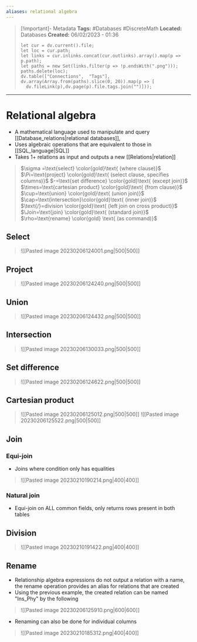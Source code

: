 ```yaml
---
aliases: relational algebra 
---
```


> [!important]- Metadata
> **Tags:** #Databases #DiscreteMath 
> **Located:** Databases
> **Created:** 06/02/2023 - 01:36
> ```dataviewjs
>let cur = dv.current().file;
>let loc = cur.path;
>let links = cur.inlinks.concat(cur.outlinks).array().map(p => p.path);
>let paths = new Set(links.filter(p => !p.endsWith(".png")));
>paths.delete(loc);
>dv.table(["Connections",  "Tags"], dv.array(Array.from(paths).slice(0, 20)).map(p => [
>   dv.fileLink(p),dv.page(p).file.tags.join("")]));
> ```

___
# Relational algebra

- A mathematical language used to manipulate and query [[Database_relations|relational databases]], 
- Uses algebraic operations that are equivalent to those in [[SQL_language|SQL]]  
- Takes 1+ relations as input and outputs a new [[Relations|relation]] 

> $\sigma =\text{select} \color{gold}\text{ (where clause)}$ 
> $\Pi=\text{project} \color{gold}\text{ (select clause, specifies columns)}$
> $-=\text{set difference} \color{gold}\text{ (except join)}$
> $\times=\text{cartesian product} \color{gold}\text{ (from clause)}$ 
> $\cup=\text{union} \color{gold}\text{ (union join)}$
> $\cap=\text{intersection}\color{gold}\text{ (inner join)}$
> $\text{/}=division \color{gold}\text{ (left join on cross product)}$
> $\Join=\text{join} \color{gold}\text{ (standard join)}$
> $\rho=\text{rename} \color{gold} \text{ (as command)}$

## Select

> ![[Pasted image 20230206124001.png|500|500]]

## Project

> ![[Pasted image 20230206124240.png|500|500]]

## Union

> ![[Pasted image 20230206124432.png|500|500]]

## Intersection

> ![[Pasted image 20230206130033.png|500|500]]

## Set difference

> ![[Pasted image 20230206124622.png|500|500]]

## Cartesian product

> ![[Pasted image 20230206125012.png|500|500]]
> ![[Pasted image 20230206125522.png|500|500]]

## Join

### Equi-join
- Joins where condition only has equalities  

> ![[Pasted image 20230210190214.png|400|400]]

### Natural join
- Equi-join on ALL common fields, only returns rows present in both tables 

## Division

> ![[Pasted image 20230210191422.png|400|400]]

## Rename
- Relationship algebra expressions do not output a relation with a name, the rename operation provides an alias for relations that are created 
- Using the previous example, the created relation can be named "Ins_Phy" by the following 

>![[Pasted image 20230206125910.png|600|600]]

- Renaming can also be done for individual columns 

> ![[Pasted image 20230210185312.png|400|400]]
